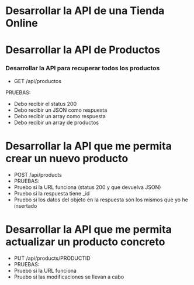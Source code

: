 # Desarrollar la API de una Tienda Online

# Desarrollar la API de Productos

### Desarrollar la API para recuperar todos los productos

- GET /api/productos

PRUEBAS:
- Debo recibir el status 200
- Debo recibir un JSON como respuesta
- Debo recibir un array como respuesta
- Debo recibir un array de productos

# Desarrollar la API que me permita crear un nuevo producto

- POST /api/products
- PRUEBAS:
- Pruebo si la URL funciona (status 200 y que devuelva JSON)
- Pruebo si la respuesta tiene _id
- Pruebo si los datos del objeto en la respuesta son los mismos que yo he insertado

# Desarrollar la API que me permita actualizar un producto concreto
- PUT /api/products/PRODUCTID
- PRUEBAS:
- Pruebo si la URL funciona
- Pruebo si las modificaciones se llevan a cabo